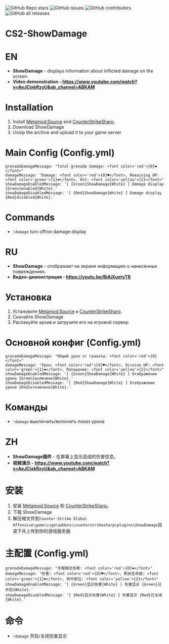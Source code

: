 ![GitHub Repo stars](https://img.shields.io/github/stars/ABKAM2023/CS2-ShowDamage?style=for-the-badge)
![GitHub issues](https://img.shields.io/github/issues/ABKAM2023/CS2-ShowDamage?style=for-the-badge)
![GitHub contributors](https://img.shields.io/github/contributors/ABKAM2023/CS2-ShowDamage?style=for-the-badge)
![GitHub all releases](https://img.shields.io/github/downloads/ABKAM2023/CS2-ShowDamage/total?style=for-the-badge)

# CS2-ShowDamage
# EN
- **ShowDamage** - displays information about inflicted damage on the screen.
- **Video demonstration - https://www.youtube.com/watch?v=AeJCixkRzyU&ab_channel=ABKAM**

# Installation
1. Install [Metamod:Source](https://www.sourcemm.net/downloads.php/?branch=master) and [CounterStrikeSharp](https://github.com/roflmuffin/CounterStrikeSharp).
2. Download ShowDamage
3. Unzip the archive and upload it to your game server

# Main Config (Config.yml)
```
grenadeDamageMessage: "Total grenade damage: <font color='red'>{0}❤</font>"
damageMessage: "Damage: <font color='red'>{0}♥</font>, Remaining HP: <font color='green'>{1}❤</font>, Hit: <font color='yellow'>{2}</font>"
showDamageEnabledMessage: '[ {Green}ShowDamage{White} ] Damage display {Green}enabled{White}.'
showDamageDisabledMessage: '[ {Red}ShowDamage{White} ] Damage display {Red}disabled{White}.'
```

# Commands
- `!damage` turn off/on damage display


# RU
- **ShowDamage** - отображает на экране информацию о нанесенных повреждениях.
- **Видео-демонстрация - https://youtu.be/BiAjXuetyT8**

# Установка
1. Установите [Metamod:Source](https://www.sourcemm.net/downloads.php/?branch=master) и [CounterStrikeSharp](https://github.com/roflmuffin/CounterStrikeSharp).
2. Скачайте ShowDamage
3. Распакуйте архив и загрузите его на игровой сервер

# Основной конфиг (Config.yml)
```
grenadeDamageMessage: "Общий урон от гранаты: <font color='red'>{0}</font>"
damageMessage: "Урон: <font color='red'>{0}♥</font>, Остаток HP: <font color='green'>{1}❤</font>, Попадание: <font color='yellow'>{2}</font>"
showDamageEnabledMessage: '[ {Green}ShowDamage{White} ] Отображение урона {Green}включено{White}.'
showDamageDisabledMessage: '[ {Red}ShowDamage{White} ] Отображение урона {Red}отключено{White}.'
```

# Команды
- `!damage` выключить/включить показ урона



# ZH
- **ShowDamage插件** - 在屏幕上显示造成的伤害信息。
- **视频演示 - https://www.youtube.com/watch?v=AeJCixkRzyU&ab_channel=ABKAM**

# 安装
1. 安装 [Metamod:Source](https://www.sourcemm.net/downloads.php/?branch=master) 和 [CounterStrikeSharp](https://github.com/roflmuffin/CounterStrikeSharp)。
2. 下载 ShowDamage
3. 解压缩文件到`Counter-Strike Global Offensive\game\csgo\addons\counterstrikesharp\plugins\ShowDamage`目录下并上传到你的游戏服务器

# 主配置 (Config.yml)
```
grenadeDamageMessage: "手榴弹总伤害: <font color='red'>{0}❤</font>"
damageMessage: "伤害: <font color='red'>{0}♥</font>, 剩余生命值: <font color='green'>{1}❤</font>, 命中部位: <font color='yellow'>{2}</font>"
showDamageEnabledMessage: '[ {Green}显示伤害{White} ] 伤害显示 {Green}已开启{White}.'
showDamageDisabledMessage: '[ {Red}显示伤害{White} ] 伤害显示 {Red}已关闭{White}.'
```

# 命令
- `!damage` 开启/关闭伤害显示
